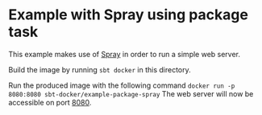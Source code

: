 Example with Spray using package task
=====================================
This example makes use of [Spray](http://spray.io) in order to run a simple web server.

Build the image by running `sbt docker` in this directory.

Run the produced image with the following command `docker run -p 8080:8080 sbt-docker/example-package-spray`
The web server will now be accessible on port [8080](http://localhost:8080).